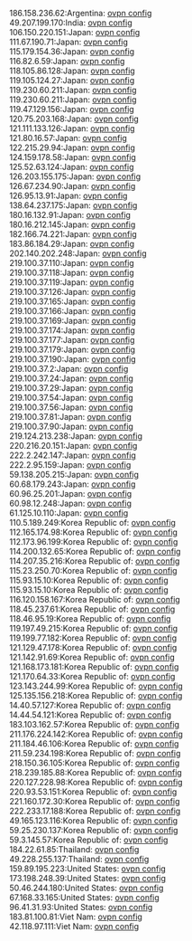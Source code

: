 186.158.236.62:Argentina: [ovpn config](vpn/186_158_236_62.ovpn)  
49.207.199.170:India: [ovpn config](vpn/49_207_199_170.ovpn)  
106.150.220.151:Japan: [ovpn config](vpn/106_150_220_151.ovpn)  
111.67.190.71:Japan: [ovpn config](vpn/111_67_190_71.ovpn)  
115.179.154.36:Japan: [ovpn config](vpn/115_179_154_36.ovpn)  
116.82.6.59:Japan: [ovpn config](vpn/116_82_6_59.ovpn)  
118.105.86.128:Japan: [ovpn config](vpn/118_105_86_128.ovpn)  
119.105.124.27:Japan: [ovpn config](vpn/119_105_124_27.ovpn)  
119.230.60.211:Japan: [ovpn config](vpn/119_230_60_211.ovpn)  
119.230.60.211:Japan: [ovpn config](vpn/119_230_60_211.ovpn)  
119.47.129.156:Japan: [ovpn config](vpn/119_47_129_156.ovpn)  
120.75.203.168:Japan: [ovpn config](vpn/120_75_203_168.ovpn)  
121.111.133.126:Japan: [ovpn config](vpn/121_111_133_126.ovpn)  
121.80.16.57:Japan: [ovpn config](vpn/121_80_16_57.ovpn)  
122.215.29.94:Japan: [ovpn config](vpn/122_215_29_94.ovpn)  
124.159.178.58:Japan: [ovpn config](vpn/124_159_178_58.ovpn)  
125.52.63.124:Japan: [ovpn config](vpn/125_52_63_124.ovpn)  
126.203.155.175:Japan: [ovpn config](vpn/126_203_155_175.ovpn)  
126.67.234.90:Japan: [ovpn config](vpn/126_67_234_90.ovpn)  
126.95.13.91:Japan: [ovpn config](vpn/126_95_13_91.ovpn)  
138.64.237.175:Japan: [ovpn config](vpn/138_64_237_175.ovpn)  
180.16.132.91:Japan: [ovpn config](vpn/180_16_132_91.ovpn)  
180.16.212.145:Japan: [ovpn config](vpn/180_16_212_145.ovpn)  
182.166.74.221:Japan: [ovpn config](vpn/182_166_74_221.ovpn)  
183.86.184.29:Japan: [ovpn config](vpn/183_86_184_29.ovpn)  
202.140.202.248:Japan: [ovpn config](vpn/202_140_202_248.ovpn)  
219.100.37.110:Japan: [ovpn config](vpn/219_100_37_110.ovpn)  
219.100.37.118:Japan: [ovpn config](vpn/219_100_37_118.ovpn)  
219.100.37.119:Japan: [ovpn config](vpn/219_100_37_119.ovpn)  
219.100.37.126:Japan: [ovpn config](vpn/219_100_37_126.ovpn)  
219.100.37.165:Japan: [ovpn config](vpn/219_100_37_165.ovpn)  
219.100.37.166:Japan: [ovpn config](vpn/219_100_37_166.ovpn)  
219.100.37.169:Japan: [ovpn config](vpn/219_100_37_169.ovpn)  
219.100.37.174:Japan: [ovpn config](vpn/219_100_37_174.ovpn)  
219.100.37.177:Japan: [ovpn config](vpn/219_100_37_177.ovpn)  
219.100.37.179:Japan: [ovpn config](vpn/219_100_37_179.ovpn)  
219.100.37.190:Japan: [ovpn config](vpn/219_100_37_190.ovpn)  
219.100.37.2:Japan: [ovpn config](vpn/219_100_37_2.ovpn)  
219.100.37.24:Japan: [ovpn config](vpn/219_100_37_24.ovpn)  
219.100.37.29:Japan: [ovpn config](vpn/219_100_37_29.ovpn)  
219.100.37.54:Japan: [ovpn config](vpn/219_100_37_54.ovpn)  
219.100.37.56:Japan: [ovpn config](vpn/219_100_37_56.ovpn)  
219.100.37.81:Japan: [ovpn config](vpn/219_100_37_81.ovpn)  
219.100.37.90:Japan: [ovpn config](vpn/219_100_37_90.ovpn)  
219.124.213.238:Japan: [ovpn config](vpn/219_124_213_238.ovpn)  
220.216.20.151:Japan: [ovpn config](vpn/220_216_20_151.ovpn)  
222.2.242.147:Japan: [ovpn config](vpn/222_2_242_147.ovpn)  
222.2.95.159:Japan: [ovpn config](vpn/222_2_95_159.ovpn)  
59.138.205.215:Japan: [ovpn config](vpn/59_138_205_215.ovpn)  
60.68.179.243:Japan: [ovpn config](vpn/60_68_179_243.ovpn)  
60.96.25.201:Japan: [ovpn config](vpn/60_96_25_201.ovpn)  
60.98.12.248:Japan: [ovpn config](vpn/60_98_12_248.ovpn)  
61.125.10.110:Japan: [ovpn config](vpn/61_125_10_110.ovpn)  
110.5.189.249:Korea Republic of: [ovpn config](vpn/110_5_189_249.ovpn)  
112.165.174.98:Korea Republic of: [ovpn config](vpn/112_165_174_98.ovpn)  
112.173.96.199:Korea Republic of: [ovpn config](vpn/112_173_96_199.ovpn)  
114.200.132.65:Korea Republic of: [ovpn config](vpn/114_200_132_65.ovpn)  
114.207.35.216:Korea Republic of: [ovpn config](vpn/114_207_35_216.ovpn)  
115.23.250.70:Korea Republic of: [ovpn config](vpn/115_23_250_70.ovpn)  
115.93.15.10:Korea Republic of: [ovpn config](vpn/115_93_15_10.ovpn)  
115.93.15.10:Korea Republic of: [ovpn config](vpn/115_93_15_10.ovpn)  
116.120.158.167:Korea Republic of: [ovpn config](vpn/116_120_158_167.ovpn)  
118.45.237.61:Korea Republic of: [ovpn config](vpn/118_45_237_61.ovpn)  
118.46.95.19:Korea Republic of: [ovpn config](vpn/118_46_95_19.ovpn)  
119.197.49.215:Korea Republic of: [ovpn config](vpn/119_197_49_215.ovpn)  
119.199.77.182:Korea Republic of: [ovpn config](vpn/119_199_77_182.ovpn)  
121.129.47.178:Korea Republic of: [ovpn config](vpn/121_129_47_178.ovpn)  
121.142.91.69:Korea Republic of: [ovpn config](vpn/121_142_91_69.ovpn)  
121.168.173.181:Korea Republic of: [ovpn config](vpn/121_168_173_181.ovpn)  
121.170.64.33:Korea Republic of: [ovpn config](vpn/121_170_64_33.ovpn)  
123.143.244.99:Korea Republic of: [ovpn config](vpn/123_143_244_99.ovpn)  
125.135.156.218:Korea Republic of: [ovpn config](vpn/125_135_156_218.ovpn)  
14.40.57.127:Korea Republic of: [ovpn config](vpn/14_40_57_127.ovpn)  
14.44.54.121:Korea Republic of: [ovpn config](vpn/14_44_54_121.ovpn)  
183.103.162.57:Korea Republic of: [ovpn config](vpn/183_103_162_57.ovpn)  
211.176.224.142:Korea Republic of: [ovpn config](vpn/211_176_224_142.ovpn)  
211.184.46.106:Korea Republic of: [ovpn config](vpn/211_184_46_106.ovpn)  
211.59.234.198:Korea Republic of: [ovpn config](vpn/211_59_234_198.ovpn)  
218.150.36.105:Korea Republic of: [ovpn config](vpn/218_150_36_105.ovpn)  
218.239.185.88:Korea Republic of: [ovpn config](vpn/218_239_185_88.ovpn)  
220.127.228.98:Korea Republic of: [ovpn config](vpn/220_127_228_98.ovpn)  
220.93.53.151:Korea Republic of: [ovpn config](vpn/220_93_53_151.ovpn)  
221.160.172.30:Korea Republic of: [ovpn config](vpn/221_160_172_30.ovpn)  
222.233.17.188:Korea Republic of: [ovpn config](vpn/222_233_17_188.ovpn)  
49.165.123.116:Korea Republic of: [ovpn config](vpn/49_165_123_116.ovpn)  
59.25.230.137:Korea Republic of: [ovpn config](vpn/59_25_230_137.ovpn)  
59.3.145.57:Korea Republic of: [ovpn config](vpn/59_3_145_57.ovpn)  
184.22.61.85:Thailand: [ovpn config](vpn/184_22_61_85.ovpn)  
49.228.255.137:Thailand: [ovpn config](vpn/49_228_255_137.ovpn)  
159.89.195.223:United States: [ovpn config](vpn/159_89_195_223.ovpn)  
173.198.248.39:United States: [ovpn config](vpn/173_198_248_39.ovpn)  
50.46.244.180:United States: [ovpn config](vpn/50_46_244_180.ovpn)  
67.168.33.165:United States: [ovpn config](vpn/67_168_33_165.ovpn)  
96.41.31.93:United States: [ovpn config](vpn/96_41_31_93.ovpn)  
183.81.100.81:Viet Nam: [ovpn config](vpn/183_81_100_81.ovpn)  
42.118.97.111:Viet Nam: [ovpn config](vpn/42_118_97_111.ovpn)  
